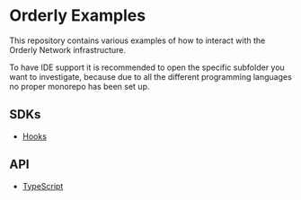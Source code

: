 # Orderly Examples

This repository contains various examples of how to interact with the Orderly Network infrastructure.

To have IDE support it is recommended to open the specific subfolder you want to investigate, because due to all the different programming languages no proper monorepo has been set up.

## SDKs

- [Hooks](./sdk/hooks/)

## API

- [TypeScript](./api/ts/)
